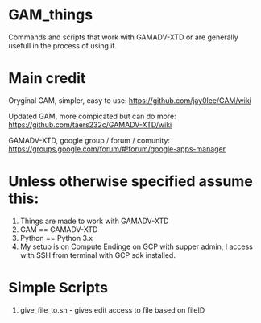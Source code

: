 # GAM_things
Commands and scripts that work with GAMADV-XTD or are generally usefull in the process of using it.

# Main credit

Oryginal GAM, simpler, easy to use:
https://github.com/jay0lee/GAM/wiki


Updated GAM, more compicated but can do more:
https://github.com/taers232c/GAMADV-XTD/wiki


GAMADV-XTD, google group / forum / comunity:
https://groups.google.com/forum/#!forum/google-apps-manager


# Unless otherwise specified assume this:
1. Things are made to work with GAMADV-XTD
2. GAM == GAMADV-XTD
3. Python == Python 3.x
4. My setup is on Compute Endinge on GCP with supper admin, I access with SSH from terminal with GCP sdk installed.

# Simple Scripts
1. give_file_to.sh - gives edit access to file based on fileID
